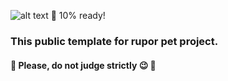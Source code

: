 ![alt text](https://i.ibb.co/z76wpfb/logo-default.png) 
:running: 10% ready! 
### This public template for rupor pet project. 
#### :wrench: Please, do not judge strictly :wink: :hammer:
